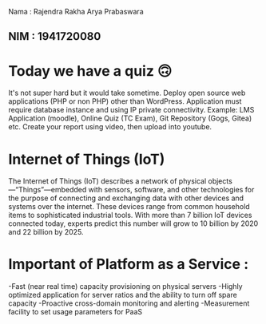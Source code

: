 Nama : Rajendra Rakha Arya Prabaswara

NIM  : 1941720080
---

# Today we have a quiz 🙃

It's not super hard but it would take sometime.
Deploy open source web applications (PHP or non PHP) other
than WordPress.  Application must require database instance
and using IP private connectivity. Example: LMS Application
(moodle), Online Quiz (TC Exam), Git Repository (Gogs, Gitea)
etc. Create your report using video, then upload into youtube.

# Internet of Things (IoT)
The Internet of Things (IoT) describes a network of physical objects—“Things”—embedded with sensors, software, and other technologies for the purpose of connecting and exchanging data with other devices and systems over the internet. These devices range from common household items to
sophisticated industrial tools. With more than 7 billion IoT devices connected today, experts predict this number will grow to 10 billion by 2020 and 22 billion by 2025.

# Important of Platform as a Service :
-Fast (near real time) capacity provisioning on physical servers
-Highly optimized application for server ratios and the ability to turn off spare capacity
-Proactive cross-domain monitoring and alerting
-Measurement facility to set usage parameters for PaaS 


























